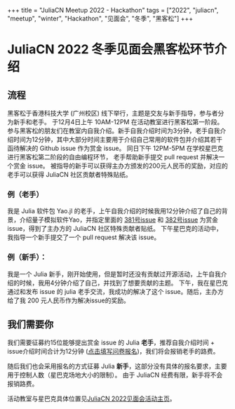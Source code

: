 +++
title = "JuliaCN Meetup 2022 - Hackathon"
tags = ["2022", "juliacn", "meetup", "winter", "Hackathon", "见面会", "冬季", "黑客松"]
+++

# JuliaCN 2022 冬季见面会黑客松环节介绍

## 流程
黑客松于香港科技大学 (广州校区) 线下举行，主题是交友与新手指导，参与者分为新手和老手。
于12月4日上午 10AM-12PM 在活动教室进行黑客松第一阶段。
参与黑客松的朋友们在教室内自我介绍。新手自我介绍时间为3分钟，老手自我介绍时间为12分钟，其中大部分时间主要用于介绍自己常用的软件包并介绍其若干函待解决的 Github issue 作为赏金 issue。
同日下午 12PM-5PM 在学校星巴克进行黑客松第二阶段的自由编程环节，
老手帮助新手提交 pull request 并解决一个赏金 issue。
被指导的新手可以获得主办方颁发的200元人民币的奖励，对应的老手可以获得 JuliaCN 社区贡献者特殊贴纸。

### 例（老手）
我是 Julia 软件包 Yao.jl 的老手，上午自我介绍的时候我用12分钟介绍了自己的背景，介绍量子模拟软件Yao，并指定里面的 [381号issue](https://github.com/QuantumBFS/Yao.jl/issues/381) 和 [382号issue](https://github.com/QuantumBFS/Yao.jl/issues/382) 为赏金issue，得到了主办方的 JuliaCN 社区特殊贡献者贴纸。
下午星巴克的活动中，我指导一个新手提交了一个 pull request 解决该 issue。

### 例（新手）：
我是一个 Julia 新手，刚开始使用，但是暂时还没有贡献过开源活动，上午自我介绍的时候，我用4分钟介绍了自己，并找到了想要贡献的主题。
下午，我在星巴克通过和发布 issue 的 julia 老手交流，我成功的解决了这个 issue。随后，主办方给了我 200 元人民币作为解决issue的奖励。

## 我们需要你
我们需要征募约15位能够提出赏金 issue 的 Julia **老手**，推荐自我介绍时间 + issue介绍时间合计为12分钟 ([点击填写问卷报名](https://jinshuju.net/f/JXewGD))，我们将会报销老手的路费。

随后我们也会采用报名的方式征募 Julia **新手**，这部分没有具体的报名要求，主要用于控制人数（星巴克场地大小的限制）。
由于 JuliaCN 经费有限，新手将不会报销路费。

活动教室与星巴克具体位置见[JuliaCN 2022见面会活动主页](/2022)。
